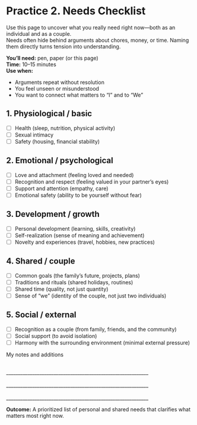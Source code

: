 # Practice 2. Needs Checklist

Use this page to uncover what you really need right now—both as an individual and as a couple.<br/>
Needs often hide behind arguments about chores, money, or time. Naming them directly turns tension into understanding.

**You’ll need:** pen, paper (or this page)<br/>
**Time:** 10–15 minutes<br/>
**Use when:**

- Arguments repeat without resolution  
- You feel unseen or misunderstood  
- You want to connect what matters to “I” and to “We”

## 1. Physiological / basic

- ☐ Health (sleep, nutrition, physical activity)  
- ☐ Sexual intimacy  
- ☐ Safety (housing, financial stability)  

## 2. Emotional / psychological

- ☐ Love and attachment (feeling loved and needed)  
- ☐ Recognition and respect (feeling valued in your partner’s eyes)  
- ☐ Support and attention (empathy, care)  
- ☐ Emotional safety (ability to be yourself without fear)  

## 3. Development / growth

- ☐ Personal development (learning, skills, creativity)  
- ☐ Self-realization (sense of meaning and achievement)  
- ☐ Novelty and experiences (travel, hobbies, new practices)  

## 4. Shared / couple

- ☐ Common goals (the family’s future, projects, plans)  
- ☐ Traditions and rituals (shared holidays, routines)  
- ☐ Shared time (quality, not just quantity)  
- ☐ Sense of “we” (identity of the couple, not just two individuals)  

## 5. Social / external

- ☐ Recognition as a couple (from family, friends, and the community)  
- ☐ Social support (to avoid isolation)  
- ☐ Harmony with the surrounding environment (minimal external pressure)  

My notes and additions

<br/>
____________________________________________________________
<br/><br/>
____________________________________________________________
<br/><br/>
____________________________________________________________

**Outcome:** A prioritized list of personal and shared needs that clarifies what matters most right now.

